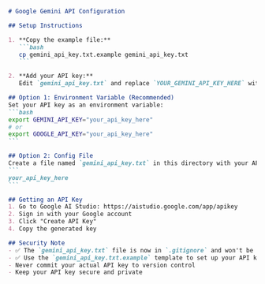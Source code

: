 ````markdown
# Google Gemini API Configuration

## Setup Instructions

1. **Copy the example file:**
   ```bash
   cp gemini_api_key.txt.example gemini_api_key.txt
   ```

2. **Add your API key:**
   Edit `gemini_api_key.txt` and replace `YOUR_GEMINI_API_KEY_HERE` with your actual API key.

## Option 1: Environment Variable (Recommended)
Set your API key as an environment variable:
```bash
export GEMINI_API_KEY="your_api_key_here"
# or
export GOOGLE_API_KEY="your_api_key_here"
```

## Option 2: Config File
Create a file named `gemini_api_key.txt` in this directory with your API key:
```
your_api_key_here
```

## Getting an API Key
1. Go to Google AI Studio: https://aistudio.google.com/app/apikey
2. Sign in with your Google account
3. Click "Create API Key"
4. Copy the generated key

## Security Note
- ✅ The `gemini_api_key.txt` file is now in `.gitignore` and won't be committed
- ✅ Use the `gemini_api_key.txt.example` template to set up your API key
- Never commit your actual API key to version control
- Keep your API key secure and private

````
